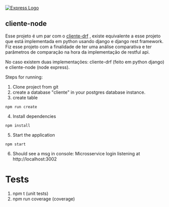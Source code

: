 [![Express Logo](https://i.cloudup.com/zfY6lL7eFa-3000x3000.png)](http://expressjs.com/)
## cliente-node
Esse projeto é um par com o [cliente-drf](https://github.com/danizavtz/client-drf) , existe equivalente a esse projeto que está implementada em python usando django e django rest framework. Fiz esse projeto com a finalidade de ter uma análise comparativa e ter parâmetros de comparação na hora da implementação de restful api.

No caso existem duas implementações: cliente-drf (feito em python django) e cliente-node (node express).

Steps for running:<br>
1. Clone project from git<br>
2. create a database "cliente" in your postgres database instance.
3. create table
```
npm run create
```
4. Install dependencies
```
npm install
```
5. Start the application
```
npm start
```
6. Should see a msg in console: Microsservice login listening at http://localhost:3002

# Tests
1. npm t (unit tests)<br>
2. npm run coverage (coverage)<br>

